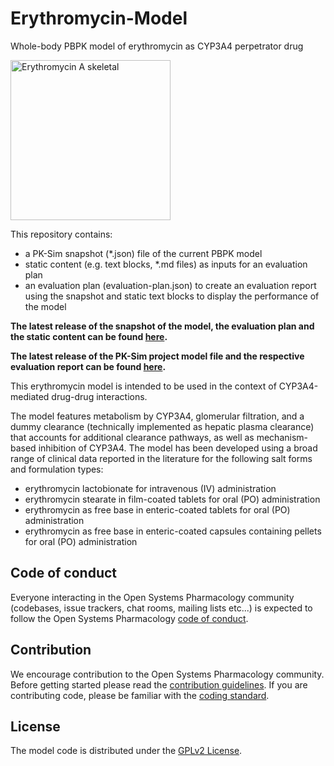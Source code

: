 # Erythromycin-Model
Whole-body PBPK model of erythromycin as CYP3A4 perpetrator drug

<a title="Erythromycin" href="https://commons.wikimedia.org/wiki/File:Erythromycin_A_skeletal.svg"><img width="256" alt="Erythromycin A skeletal" src="https://upload.wikimedia.org/wikipedia/commons/thumb/3/3c/Erythromycin_A_skeletal.svg/256px-Erythromycin_A_skeletal.svg.png"></a>

This repository contains:

- a PK-Sim snapshot (*.json) file of the current PBPK model
- static content (e.g. text blocks, *.md files) as inputs for an evaluation plan
- an evaluation plan (evaluation-plan.json) to create an evaluation report using the snapshot and static text blocks to display the performance of the model

**The latest release of the snapshot of the model, the evaluation plan and the static content can be found [here](https://github.com/Open-Systems-Pharmacology/Erythromycin-Model/releases/latest).**

**The latest release of the PK-Sim project model file and the respective evaluation report can be found [here](https://github.com/Open-Systems-Pharmacology/OSP-PBPK-Model-Library/releases).**

This erythromycin model is intended to be used in the context of CYP3A4-mediated drug-drug interactions. 

The model features metabolism by CYP3A4, glomerular filtration, and a dummy clearance (technically implemented as hepatic plasma clearance) that accounts for additional clearance pathways, as well as mechanism-based inhibition of CYP3A4. The model has been developed using a broad range of clinical data reported in the literature for the following salt forms and formulation types:

- erythromycin lactobionate for intravenous (IV) administration
- erythromycin stearate in film-coated tablets for oral (PO) administration
- erythromycin as free base in enteric-coated tablets for oral (PO) administration
- erythromycin as free base in enteric-coated capsules containing pellets for oral (PO) administration

## Code of conduct

Everyone interacting in the Open Systems Pharmacology community (codebases, issue trackers, chat rooms, mailing lists etc...) is expected to follow the Open Systems Pharmacology [code of conduct](https://github.com/Open-Systems-Pharmacology/Suite/blob/master/CODE_OF_CONDUCT.md#contributor-covenant-code-of-conduct).

## Contribution

We encourage contribution to the Open Systems Pharmacology community. Before getting started please read the [contribution guidelines](https://github.com/Open-Systems-Pharmacology/Suite/blob/master/CONTRIBUTING.md#ways-to-contribute). If you are contributing code, please be familiar with the [coding standard](https://github.com/Open-Systems-Pharmacology/Suite/blob/master/CODING_STANDARDS.md#visual-studio-settings).

## License

The model code is distributed under the [GPLv2 License](https://github.com/Open-Systems-Pharmacology/Suite/blob/develop/LICENSE).
